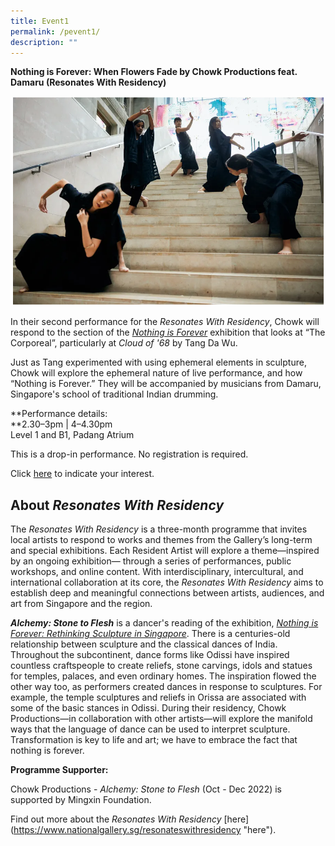 ```yaml
---
title: Event1
permalink: /pevent1/
description: ""
---
```

**Nothing is Forever: When Flowers Fade by Chowk Productions feat. Damaru (Resonates With Residency)**

![Event1.png](/images/Event1.png)



In their second performance for the _Resonates With Residency_, Chowk will respond to the section of the [_Nothing is Forever_](https://www.nationalgallery.sg/nothingisforever) exhibition that looks at “The Corporeal”, particularly at _Cloud of '68_ by Tang Da Wu. 

Just as Tang experimented with using ephemeral elements in sculpture, Chowk will explore the ephemeral nature of live performance, and how “Nothing is Forever.” They will be accompanied by musicians from Damaru, Singapore's school of traditional Indian drumming.

**Performance details:  
**2.30–3pm | 4–4.30pm  
Level 1 and B1, Padang Atrium

This is a drop-in performance. No registration is required.

Click [here](https://m.facebook.com/events/456682979925632) to indicate your interest.

  

About _Resonates With Residency_
--------------------------------

The _Resonates With Residency_ is a three-month programme that invites local artists to respond to works and themes from the Gallery’s long-term and special exhibitions. Each Resident Artist will explore a theme—inspired by an ongoing exhibition— through a series of performances, public workshops, and online content. With interdisciplinary, intercultural, and international collaboration at its core, the _Resonates With Residency_ aims to establish deep and meaningful connections between artists, audiences, and art from Singapore and the region.

_**Alchemy: Stone to Flesh**_ is a dancer's reading of the exhibition, [_Nothing is Forever: Rethinking Sculpture in Singapore_](https://www.nationalgallery.sg/nothingisforever). There is a centuries-old relationship between sculpture and the classical dances of India. Throughout the subcontinent, dance forms like Odissi have inspired countless craftspeople to create reliefs, stone carvings, idols and statues for temples, palaces, and even ordinary homes. The inspiration flowed the other way too, as performers created dances in response to sculptures. For example, the temple sculptures and reliefs in Orissa are associated with some of the basic stances in Odissi. During their residency, Chowk Productions—in collaboration with other artists—will explore the manifold ways that the language of dance can be used to interpret sculpture. Transformation is key to life and art; we have to embrace the fact that nothing is forever.

  

**Programme Supporter:**

Chowk Productions - _Alchemy: Stone to Flesh_ (Oct - Dec 2022) is supported by Mingxin Foundation.

Find out more about the _Resonates With Residency_ [here](https://www.nationalgallery.sg/resonateswithresidency "<span data-offset-key="77i49-1-0" style="box-sizing: border-box;"><span data-text="true" style="box-sizing: border-box;">here</span></span>").